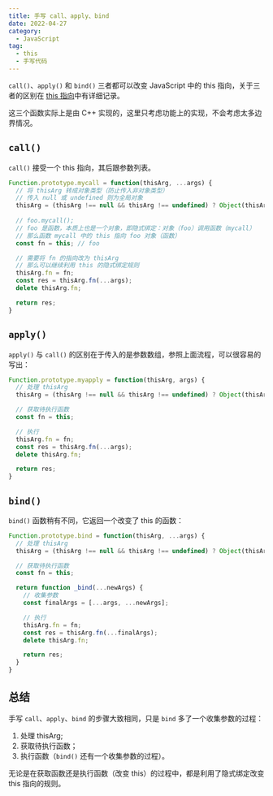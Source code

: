 ```yaml
---
title: 手写 call、apply、bind
date: 2022-04-27
category:
  - JavaScript
tag:
  - this
  - 手写代码
---
```


`call()`、`apply()` 和 `bind()` 三者都可以改变 JavaScript 中的 this 指向，关于三者的区别在 [this 指向](./0007%E3%80%81this%E6%8C%87%E5%90%91.md)中有详细记录。

这三个函数实际上是由 C++ 实现的，这里只考虑功能上的实现，不会考虑太多边界情况。

## `call()`

`call()` 接受一个 this 指向，其后跟参数列表。

```js
Function.prototype.mycall = function(thisArg, ...args) {
  // 将 thisArg 转成对象类型（防止传入非对象类型）
  // 传入 null 或 undefined 则为全局对象
  thisArg = (thisArg !== null && thisArg !== undefined) ? Object(thisArg): window;
  
  // foo.mycall();
  // foo 是函数，本质上也是一个对象，即隐式绑定：对象（foo）调用函数（mycall）
  // 那么函数 mycall 中的 this 指向 foo 对象（函数）
  const fn = this; // foo

  // 需要将 fn 的指向改为 thisArg
  // 那么可以继续利用 this 的隐式绑定规则
  thisArg.fn = fn;
  const res = thisArg.fn(...args);
  delete thisArg.fn;

  return res;
}
```

## `apply()`

`apply()` 与 `call()` 的区别在于传入的是参数数组，参照上面流程，可以很容易的写出：

```js
Function.prototype.myapply = function(thisArg, args) {
  // 处理 thisArg
  thisArg = (thisArg !== null && thisArg !== undefined) ? Object(thisArg): window;

  // 获取待执行函数
  const fn = this;

  // 执行
  thisArg.fn = fn;
  const res = thisArg.fn(...args);
  delete thisArg.fn;

  return res;
}
```

## `bind()`

`bind()` 函数稍有不同，它返回一个改变了 this 的函数：

```js
Function.prototype.bind = function(thisArg, ...args) {
  // 处理 thisArg
  thisArg = (thisArg !== null && thisArg !== undefined) ? Object(thisArg) : window;

  // 获取待执行函数
  const fn = this;

  return function _bind(...newArgs) {
    // 收集参数
    const finalArgs = [...args, ...newArgs];

    // 执行
    thisArg.fn = fn;
    const res = thisArg.fn(...finalArgs);
    delete thisArg.fn;

    return res;
  }
}
```

## 总结

手写 `call`、`apply`、`bind` 的步骤大致相同，只是 `bind` 多了一个收集参数的过程：

1. 处理 thisArg;
2. 获取待执行函数；
3. 执行函数（`bind()` 还有一个收集参数的过程）。

无论是在获取函数还是执行函数（改变 this）的过程中，都是利用了隐式绑定改变 this 指向的规则。